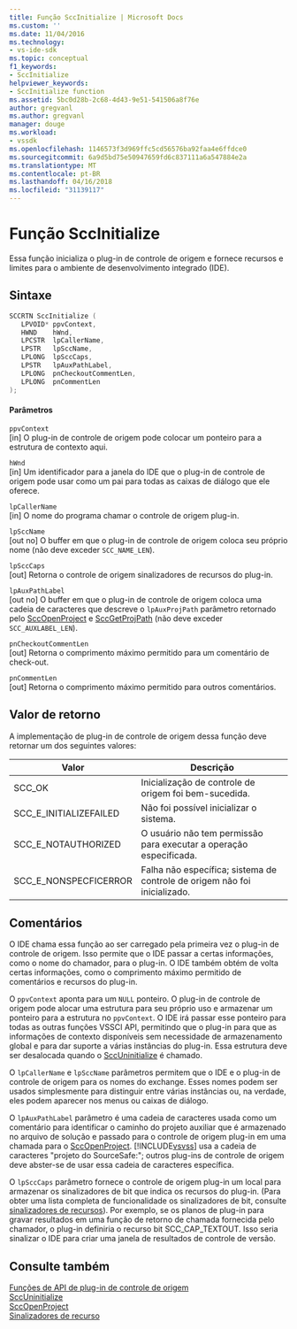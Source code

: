```yaml
---
title: Função SccInitialize | Microsoft Docs
ms.custom: ''
ms.date: 11/04/2016
ms.technology:
- vs-ide-sdk
ms.topic: conceptual
f1_keywords:
- SccInitialize
helpviewer_keywords:
- SccInitialize function
ms.assetid: 5bc0d28b-2c68-4d43-9e51-541506a8f76e
author: gregvanl
ms.author: gregvanl
manager: douge
ms.workload:
- vssdk
ms.openlocfilehash: 1146573f3d969ffc5cd56576ba92faa4e6ffdce0
ms.sourcegitcommit: 6a9d5bd75e50947659fd6c837111a6a547884e2a
ms.translationtype: MT
ms.contentlocale: pt-BR
ms.lasthandoff: 04/16/2018
ms.locfileid: "31139117"
---
```

# <a name="sccinitialize-function"></a>Função SccInitialize
Essa função inicializa o plug-in de controle de origem e fornece recursos e limites para o ambiente de desenvolvimento integrado (IDE).  
  
## <a name="syntax"></a>Sintaxe  
  
```cpp  
SCCRTN SccInitialize (  
   LPVOID* ppvContext,  
   HWND    hWnd,  
   LPCSTR  lpCallerName,  
   LPSTR   lpSccName,  
   LPLONG  lpSccCaps,  
   LPSTR   lpAuxPathLabel,  
   LPLONG  pnCheckoutCommentLen,  
   LPLONG  pnCommentLen  
);  
```  
  
#### <a name="parameters"></a>Parâmetros  
 `ppvContext`  
 [in] O plug-in de controle de origem pode colocar um ponteiro para a estrutura de contexto aqui.  
  
 `hWnd`  
 [in] Um identificador para a janela do IDE que o plug-in de controle de origem pode usar como um pai para todas as caixas de diálogo que ele oferece.  
  
 `lpCallerName`  
 [in] O nome do programa chamar o controle de origem plug-in.  
  
 `lpSccName`  
 [out no] O buffer em que o plug-in de controle de origem coloca seu próprio nome (não deve exceder `SCC_NAME_LEN`).  
  
 `lpSccCaps`  
 [out] Retorna o controle de origem sinalizadores de recursos do plug-in.  
  
 `lpAuxPathLabel`  
 [out no] O buffer em que o plug-in de controle de origem coloca uma cadeia de caracteres que descreve o `lpAuxProjPath` parâmetro retornado pelo [SccOpenProject](../extensibility/sccopenproject-function.md) e [SccGetProjPath](../extensibility/sccgetprojpath-function.md) (não deve exceder `SCC_AUXLABEL_LEN`).  
  
 `pnCheckoutCommentLen`  
 [out] Retorna o comprimento máximo permitido para um comentário de check-out.  
  
 `pnCommentLen`  
 [out] Retorna o comprimento máximo permitido para outros comentários.  
  
## <a name="return-value"></a>Valor de retorno  
 A implementação de plug-in de controle de origem dessa função deve retornar um dos seguintes valores:  
  
|Valor|Descrição|  
|-----------|-----------------|  
|SCC_OK|Inicialização de controle de origem foi bem-sucedida.|  
|SCC_E_INITIALIZEFAILED|Não foi possível inicializar o sistema.|  
|SCC_E_NOTAUTHORIZED|O usuário não tem permissão para executar a operação especificada.|  
|SCC_E_NONSPECFICERROR|Falha não específica; sistema de controle de origem não foi inicializado.|  
  
## <a name="remarks"></a>Comentários  
 O IDE chama essa função ao ser carregado pela primeira vez o plug-in de controle de origem. Isso permite que o IDE passar a certas informações, como o nome do chamador, para o plug-in. O IDE também obtém de volta certas informações, como o comprimento máximo permitido de comentários e recursos do plug-in.  
  
 O `ppvContext` aponta para um `NULL` ponteiro. O plug-in de controle de origem pode alocar uma estrutura para seu próprio uso e armazenar um ponteiro para a estrutura no `ppvContext`. O IDE irá passar esse ponteiro para todas as outras funções VSSCI API, permitindo que o plug-in para que as informações de contexto disponíveis sem necessidade de armazenamento global e para dar suporte a várias instâncias do plug-in. Essa estrutura deve ser desalocada quando o [SccUninitialize](../extensibility/sccuninitialize-function.md) é chamado.  
  
 O `lpCallerName` e `lpSccName` parâmetros permitem que o IDE e o plug-in de controle de origem para os nomes do exchange. Esses nomes podem ser usados simplesmente para distinguir entre várias instâncias ou, na verdade, eles podem aparecer nos menus ou caixas de diálogo.  
  
 O `lpAuxPathLabel` parâmetro é uma cadeia de caracteres usada como um comentário para identificar o caminho do projeto auxiliar que é armazenado no arquivo de solução e passado para o controle de origem plug-in em uma chamada para o [SccOpenProject](../extensibility/sccopenproject-function.md). [!INCLUDE[vsvss](../extensibility/includes/vsvss_md.md)] usa a cadeia de caracteres "projeto do SourceSafe:"; outros plug-ins de controle de origem deve abster-se de usar essa cadeia de caracteres específica.  
  
 O `lpSccCaps` parâmetro fornece o controle de origem plug-in um local para armazenar os sinalizadores de bit que indica os recursos do plug-in. (Para obter uma lista completa de funcionalidade os sinalizadores de bit, consulte [sinalizadores de recursos](../extensibility/capability-flags.md)). Por exemplo, se os planos de plug-in para gravar resultados em uma função de retorno de chamada fornecida pelo chamador, o plug-in definiria o recurso bit SCC_CAP_TEXTOUT. Isso seria sinalizar o IDE para criar uma janela de resultados de controle de versão.  
  
## <a name="see-also"></a>Consulte também  
 [Funções de API de plug-in de controle de origem](../extensibility/source-control-plug-in-api-functions.md)   
 [SccUninitialize](../extensibility/sccuninitialize-function.md)   
 [SccOpenProject](../extensibility/sccopenproject-function.md)   
 [Sinalizadores de recurso](../extensibility/capability-flags.md)